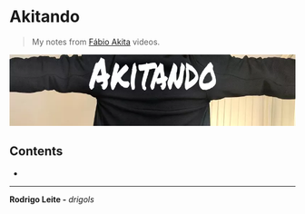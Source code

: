 # Akitando

> My notes from [Fábio Akita](https://www.youtube.com/c/FabioAkita1990/videos) videos.

![logo](res/logo.webp)  

## Contents

 - []()

---

**Rodrigo Leite -** *drigols*
